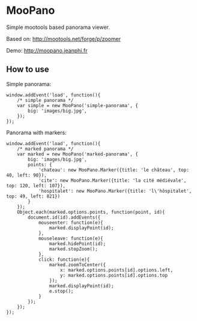 MooPano
=======

Simple mootools based panorama viewer.

Based on: http://mootools.net/forge/p/zoomer

Demo: http://moopano.jeanphi.fr

How to use
----------

Simple panorama:

    window.addEvent('load', function(){
        /* simple panorama */
        var simple = new MooPano('simple-panorama', {
            big: 'images/big.jpg',
        });
    });

Panorama with markers:

    window.addEvent('load', function(){
        /* marked panorama */
        var marked = new MooPano('marked-panorama', {
            big: 'images/big.jpg',
            points: {
                'chateau': new MooPano.Marker({title: 'le château', top: 40, left: 90}),
                'cite': new MooPano.Marker({title: 'la cité médiévale', top: 120, left: 107}),
                'hospitalet': new MooPano.Marker({title: 'l\'hôspitalet', top: 49, left: 821})
            }
        });
        Object.each(marked.options.points, function(point, id){
            document.id(id).addEvents({
                mouseenter: function(e){
                    marked.displayPoint(id);
                },
                mouseleave: function(e){
                    marked.hidePoint(id);
                    marked.stopZoom();
                },
                click: function(e){
                    marked.zoomToCenter({
                        x: marked.options.points[id].options.left,
                        y: marked.options.points[id].options.top
                    });
                    marked.displayPoint(id);
                    e.stop();
                } 
            });
        });
    });
